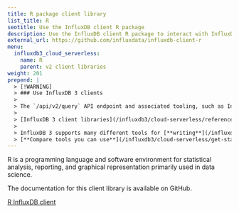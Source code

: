 ```yaml
---
title: R package client library
list_title: R
seotitle: Use the InfluxDB client R package
description: Use the InfluxDB client R package to interact with InfluxDB.
external_url: https://github.com/influxdata/influxdb-client-r
menu:
  influxdb3_cloud_serverless:
    name: R
    parent: v2 client libraries
weight: 201
prepend: |
  > [!WARNING]
  > ### Use InfluxDB 3 clients
  > 
  > The `/api/v2/query` API endpoint and associated tooling, such as InfluxDB v2 client libraries and the `influx` CLI, **can't** query an {{% product-name omit=" Clustered" %}} cluster.
  > 
  > [InfluxDB 3 client libraries](/influxdb3/cloud-serverless/reference/client-libraries/v3/) and [Flight SQL clients](/influxdb3/cloud-serverless/reference/client-libraries/) are available that integrate with your code to write and query data stored in {{% product-name %}}.
  > 
  > InfluxDB 3 supports many different tools for [**writing**](/influxdb3/cloud-serverless/write-data/) and [**querying**](/influxdb3/cloud-serverless/query-data/) data.
  > [**Compare tools you can use**](/influxdb3/cloud-serverless/get-started/#tools-to-use) to interact with {{% product-name %}}.
---
```


R is a programming language and software environment for statistical analysis, reporting, and graphical representation primarily used in data science. 

The documentation for this client library is available on GitHub.  

<a href="https://github.com/influxdata/influxdb-client-r" target="_blank" class="btn github">R InfluxDB client</a>